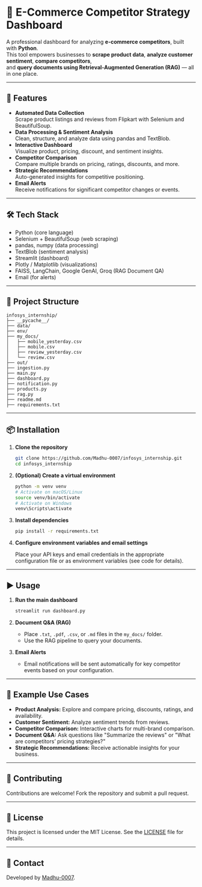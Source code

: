 # 🛒 E-Commerce Competitor Strategy Dashboard

A professional dashboard for analyzing **e-commerce competitors**, built with **Python**.  
This tool empowers businesses to **scrape product data**, **analyze customer sentiment**, **compare competitors**,  
and **query documents using Retrieval-Augmented Generation (RAG)** — all in one place.

---

## 🚀 Features

- **Automated Data Collection**  
  Scrape product listings and reviews from Flipkart with Selenium and BeautifulSoup.
- **Data Processing & Sentiment Analysis**  
  Clean, structure, and analyze data using pandas and TextBlob.
- **Interactive Dashboard**  
  Visualize product, pricing, discount, and sentiment insights.
- **Competitor Comparison**  
  Compare multiple brands on pricing, ratings, discounts, and more.
- **Strategic Recommendations**  
  Auto-generated insights for competitive positioning.
- **Email Alerts**  
  Receive notifications for significant competitor changes or events.

---

## 🛠️ Tech Stack

- Python (core language)
- Selenium + BeautifulSoup (web scraping)
- pandas, numpy (data processing)
- TextBlob (sentiment analysis)
- Streamlit (dashboard)
- Plotly / Matplotlib (visualizations)
- FAISS, LangChain, Google GenAI, Groq (RAG Document QA)
- Email (for alerts)

---

## 📂 Project Structure

```
infosys_internship/
├── __pycache__/
├── data/
├── env/
├── my_docs/
│   ├── mobile_yesterday.csv
│   ├── mobile.csv
│   ├── review_yesterday.csv
│   └── review.csv
├── out/
├── ingestion.py
├── main.py
├── dashboard.py
├── notification.py
├── products.py
├── rag.py
├── readme.md
├── requirements.txt
```

---

## 📦 Installation

1. **Clone the repository**

   ```bash
   git clone https://github.com/Madhu-0007/infosys_internship.git
   cd infosys_internship
   ```

2. **(Optional) Create a virtual environment**

   ```bash
   python -m venv venv
   # Activate on macOS/Linux
   source venv/bin/activate
   # Activate on Windows
   venv\Scripts\activate
   ```

3. **Install dependencies**

   ```bash
   pip install -r requirements.txt
   ```

4. **Configure environment variables and email settings**

   Place your API keys and email credentials in the appropriate configuration file or as environment variables (see code for details).

---

## ▶️ Usage

1. **Run the main dashboard**

   ```bash
   streamlit run dashboard.py
   ```

2. **Document Q&A (RAG)**

   - Place `.txt`, `.pdf`, `.csv`, or `.md` files in the `my_docs/` folder.
   - Use the RAG pipeline to query your documents.

3. **Email Alerts**

   - Email notifications will be sent automatically for key competitor events based on your configuration.

---

## 📝 Example Use Cases

- **Product Analysis:** Explore and compare pricing, discounts, ratings, and availability.
- **Customer Sentiment:** Analyze sentiment trends from reviews.
- **Competitor Comparison:** Interactive charts for multi-brand comparison.
- **Document Q&A:** Ask questions like "Summarize the reviews" or "What are competitors’ pricing strategies?"
- **Strategic Recommendations:** Receive actionable insights for your business.

---

## 🤝 Contributing

Contributions are welcome! Fork the repository and submit a pull request.

---

## 📄 License

This project is licensed under the MIT License. See the [LICENSE](LICENSE) file for details.

---

## 👤 Contact

Developed by [Madhu-0007](https://github.com/Madhu-0007).
